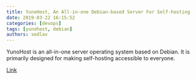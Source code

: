 ```yaml
---
title: YunoHost, An All-in-one Debian-based Server For Self-hosting
date: 2019-03-22 16:15:52
categories: [devops]
tags: [yunohost, debian]
authors: sedlav
---
```

        
YunoHost is an all-in-one server operating system based on Debian. It is primarily designed for making self-hosting accessible to everyone.

[Link](https://www.ostechnix.com/yunohost-one-debian-based-server-self-hosting/)
